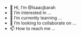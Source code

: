 - 👋 Hi, I’m @Isaacjbarah
- 👀 I’m interested in ...
- 🌱 I’m currently learning ...
- 💞️ I’m looking to collaborate on ...
- 📫 How to reach me ...

<!---
Isaacjbarah/Isaacjbarah is a ✨ special ✨ repository because its `README.md` (this file) appears on your GitHub profile.
You can click the Preview link to take a look at your changes.
--->
